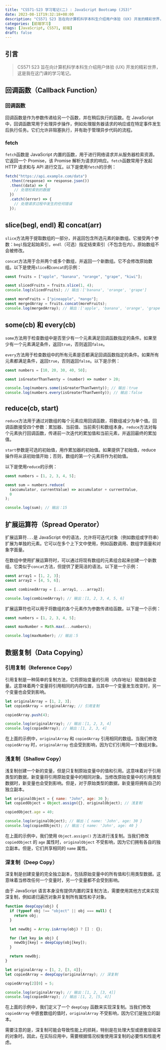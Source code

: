 ```yaml
---
title: "CS571-S23 学习笔记(二) : JavaScript Bootcamp (JS3)"
date: 2023-08-11T19:32:18+08:00
description: "CS571 S23 旨在向计算机科学本科生介绍用户体验 (UX) 开发的精彩世界，这是我在这门课的学习笔记。"
categories: [前端学习]
tags: [JavaScript, CS571, 前端]
draft: false
---
```


## 引言

> CS571 S23 旨在向计算机科学本科生介绍用户体验 (UX) 开发的精彩世界，这是我在这门课的学习笔记。

<!--more-->

## 回调函数（Callback Function）

### 回调函数

回调函数是作为参数传递给另一个函数，并在稍后执行的函数。在 JavaScript 中，回调函数常用于处理异步操作，例如处理服务器请求的响应或在特定事件发生后执行任务。它们允许非阻塞执行，并有助于管理异步代码的流程。

### fetch

`fetch`函数是 JavaScript 内置的函数，用于进行网络请求并从服务器检索资源。它返回一个 Promise，该 Promise 解析为请求的响应。`fetch`函数常用于发起 HTTP 请求和与 API 进行交互。以下是使用`fetch`的示例：

```javascript
fetch("https://api.example.com/data")
  .then((response) => response.json())
  .then((data) => {
    // 处理检索到的数据
  })
  .catch((error) => {
    // 处理请求过程中发生的任何错误
  });
```

## slice(begl, endl) 和 concat(arr)

`slice`方法用于提取数组的一部分，并返回包含所选元素的新数组。它接受两个参数：`begl`指定起始索引，`endl`（可选）指定结束索引（不包含在内）。原始数组不会被修改。

`concat`方法用于合并两个或多个数组，并返回一个新数组。它不会修改原始数组。以下是使用`slice`和`concat`的示例：

```javascript
const fruits = ["apple", "banana", "orange", "grape", "kiwi"];

const slicedFruits = fruits.slice(1, 4);
console.log(slicedFruits); // 输出：['banana', 'orange', 'grape']

const moreFruits = ["pineapple", "mango"];
const mergedArray = fruits.concat(moreFruits);
console.log(mergedArray); // 输出：['apple', 'banana', 'orange', 'grape', 'kiwi', 'pineapple', 'mango']
```

## some(cb) 和 every(cb)

`some`方法用于检查数组中是否至少有一个元素满足回调函数指定的条件。如果至少有一个元素满足条件，返回`true`，否则返回`false`。

`every`方法用于检查数组中的所有元素是否都满足回调函数指定的条件。如果所有元素都满足条件，返回`true`，否则返回`false`。以下是示例：

```javascript
const numbers = [10, 20, 30, 40, 50];

const isGreaterThanTwenty = (number) => number > 20;

console.log(numbers.some(isGreaterThanTwenty)); // 输出：true
console.log(numbers.every(isGreaterThanTwenty)); // 输出：false
```

## reduce(cb, start)

`reduce`方法用于通过对数组的每个元素应用回调函数，将数组减少为单个值。回调函数接受四个参数：累加器、当前值、当前索引和数组本身。`reduce`方法对每个元素执行回调函数，传递前一次迭代的累加值和当前元素，并返回最终的累加值。

`start`参数是可选的初始值，用作累加器的初始值。如果提供了初始值，reduce 操作将从该初始值开始；否则，数组的第一个元素将作为初始值。

以下是使用`reduce`的示例：

```javascript
const numbers = [1, 2, 3, 4, 5];

const sum = numbers.reduce(
  (accumulator, currentValue) => accumulator + currentValue,
  0
);

console.log(sum); // 输出：15
```

## 扩展运算符（Spread Operator）

扩展运算符`...`是 JavaScript 中的语法，允许将可迭代对象（例如数组或字符串）扩展为单独的元素。它可以在多个上下文中使用，例如函数调用、数组字面量和对象字面量。

在数组中使用扩展运算符时，可以通过将现有数组的元素组合起来创建一个新数组。它类似于`concat`方法，但提供了更简洁的语法。以下是一个示例：

```javascript
const array1 = [1, 2, 3];
const array2 = [4, 5, 6];

const combinedArray = [...array1, ...array2];

console.log(combinedArray); // 输出：[1, 2, 3, 4, 5, 6]
```

扩展运算符也可以用于将数组的各个元素作为参数传递给函数。以下是一个示例：

```javascript
const numbers = [1, 2, 3, 4, 5];

const maxNumber = Math.max(...numbers);

console.log(maxNumber); // 输出：5
```

## 数据复制（Data Copying）

### 引用复制（Reference Copy）

引用复制是一种简单的复制方法，它将原始变量的引用（内存地址）赋值给新变量。这意味着两个变量将引用相同的内存位置，当其中一个变量发生改变时，另一个变量也会受到影响。

```javascript
let originalArray = [1, 2, 3];
let copiedArray = originalArray; // 引用复制

copiedArray.push(4);

console.log(originalArray); // 输出：[1, 2, 3, 4]
console.log(copiedArray); // 输出：[1, 2, 3, 4]
```

在上面的示例中，`originalArray` 和 `copiedArray` 引用相同的数组。当我们修改 `copiedArray` 时，`originalArray` 也会受到影响，因为它们引用同一个数组对象。

### 浅复制（Shallow Copy）

浅复制创建一个新的变量，但是只复制原始变量中的值和引用。这意味着对于引用类型的数据，新变量将引用原始变量中的相同对象。当修改原始变量中的引用类型数据时，新变量也会受到影响。但是，对于原始类型的数据，新变量将拥有自己的独立副本。

```javascript
let originalObject = { name: "John", age: 30 };
let copiedObject = Object.assign({}, originalObject); // 浅复制

copiedObject.age = 40;

console.log(originalObject); // 输出：{ name: 'John', age: 30 }
console.log(copiedObject); // 输出：{ name: 'John', age: 40 }
```

在上面的示例中，我们使用 `Object.assign()` 方法进行浅复制。当我们修改 `copiedObject` 的 `age` 属性时，`originalObject` 不受影响，因为它们拥有各自的独立副本。但是，它们共享相同的 `name` 属性。

### 深复制（Deep Copy）

深复制是创建变量的完全独立副本，包括原始变量中的所有值和引用类型数据。这意味着当修改任何一个变量时，另一个变量都不会受到影响。

由于 JavaScript 语言本身没有提供内置的深复制方法，需要使用其他方式来实现深复制，例如递归遍历对象并复制所有属性和子对象。

```javascript
function deepCopy(obj) {
  if (typeof obj !== "object" || obj === null) {
    return obj;
  }

  let newObj = Array.isArray(obj) ? [] : {};

  for (let key in obj) {
    newObj[key] = deepCopy(obj[key]);
  }

  return newObj;
}

let originalArray = [1, 2, [3, 4]];
let copiedArray = deepCopy(originalArray); // 深复制

copiedArray[2][0] = 5;

console.log(originalArray); // 输出：[1, 2, [3, 4]]
console.log(copiedArray); // 输出：[1, 2, [5, 4]]
```

在上面的示例中，我们定义了一个 `deepCopy` 函数来实现深复制。当我们修改 `copiedArray` 中嵌套数组的值时，`originalArray` 不受影响，因为它们是独立的副本。

需要注意的是，深复制可能会导致性能上的损耗，特别是在处理大型或嵌套层级深的对象时。因此，在实际应用中，需要根据情况权衡使用深复制的必要性和性能考虑。
